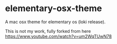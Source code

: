 # elementary-osx-theme

A mac osx theme for elementary os (loki release).

This is not my work, fully forked from here https://www.youtube.com/watch?v=um2WqTUwN78
